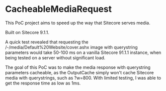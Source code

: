 # CacheableMediaRequest
This PoC project aims to speed up the way that Sitecore serves media.

Built on Sitecore 9.1.1.

A quick test revealed that requesting the /-/media/Default%20Website/cover.ashx image with querystring parameters would take 50-100 ms on a vanilla Sitecore 91.1.1 instance, when being tested on a server without significant load.

The goal of this PoC was to make the media response with querystring parameters cacheable, as the OutputCache simply won't cache Sitecore media with querystrings, such as ?w=800.
With limited testing, I was able to get the response time as low as 1ms.
